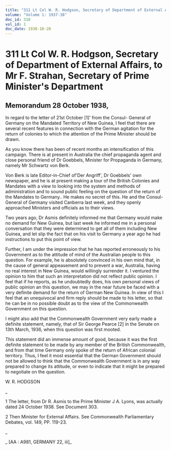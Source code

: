 ```yaml
---
title: "311 Lt Col W. R. Hodgson, Secretary of Department of External Affairs, to Mr F. Strahan, Secretary of Prime Minister's Department"
volume: "Volume 1: 1937-38"
doc_id: 310
vol_id: 1
doc_date: 1938-10-28
---
```


# 311 Lt Col W. R. Hodgson, Secretary of Department of External Affairs, to Mr F. Strahan, Secretary of Prime Minister's Department

## Memorandum 28 October 1938,

In regard to the letter of 21st October [1]' from the Consul- General of Germany on the Mandated Territory of New Guinea, I feel that there are several recent features in connection with the German agitation for the return of colonies to which the attention of the Prime Minister should be drawn.

As you know there has been of recent months an intensification of this campaign. There is at present in Australia the chief propaganda agent and close personal friend of Dr Goebbels, Minister for Propaganda in Germany, namely Mr Schwartz von Berk.

Von Berk is late Editor-in-Chief of'Der Angriff', Dr Goebbels' own newspaper, and he is at present making a tour of the British Colonies and Mandates with a view to looking into the system and methods of administration and to sound public feeling on the question of the return of the Mandates to Germany.. He makes no secret of this. He and the Consul-General of Germany visited Canberra last week, and they openly approached Ministers and officials as to their views.

Two years ago, Dr Asmis definitely informed me that Germany would make no demand for New Guinea, but last week he informed me in a personal conversation that they were determined to get all of them including New Guinea, and let slip the fact that on his visit to Germany a year ago he had instructions to put this point of view.

Further, I am under the impression that he has reported erroneously to his Government as to the attitude of mind of the Australian people to this question. For example, he is absolutely convinced in his own mind that, in the cause of general appeasement and to prevent a war, Australia, having no real interest in New Guinea, would willingly surrender it. I ventured the opinion to him that such an interpretation did not reflect public opinion. I feel that if he reports, as he undoubtedly does, his own personal views of public opinion an this question, we may in the near future be faced with a very definite demand for the return of German New Guinea. In view of this I feel that an unequivocal and firm reply should be made to his letter, so that he can be in no possible doubt as to the view of the Commonwealth Government on this question.

I might also add that the Commonwealth Government very early made a definite statement, namely, that of Sir George Pearce [2] in the Senate on 13th March, 1936, when this question was first mooted.

This statement did an immense amount of good, because it was the first definite statement to be made by any member of the British Commonwealth, and from that time Germany only spoke of the return of African colonial territory. Thus, I feel it most essential that the German Government should not be allowed to think that the Commonwealth Government is in any way prepared to change its attitude, or even to indicate that it might be prepared to negotiate on the question.

W. R. HODGSON

_

1 The letter, from Dr R. Asmis to the Prime Minister J A. Lyons, was actually dated 24 October 1938. See Document 303.

2 Then Minister for External Affairs. See Commonwealth Parliamentary Debates, vol. 149, PP. 119-23.

_

_ [AA : A981, GERMANY 22, iii]_

